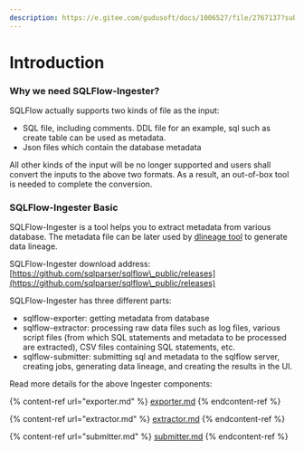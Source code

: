 ```yaml
---
description: https://e.gitee.com/gudusoft/docs/1006527/file/2767137?sub_id=5738180
---
```


# Introduction

### Why we need SQLFlow-Ingester?

SQLFlow actually supports two kinds of file as the input:

* SQL file, including comments. DDL file for an example, sql such as create table can be used as metadata.
* Json files which contain the database metadata

All other kinds of the input will be no longer supported and users shall convert the inputs to the above two formats. As a result, an out-of-box tool is needed to complete the conversion.

### SQLFlow-Ingester Basic

SQLFlow-Ingester is a tool helps you to extract metadata from various database. The metadata file can be later used by [dlineage tool](../../introduction/java-library/) to generate data lineage.

SQLFlow-Ingester download address: [https://github.com/sqlparser/sqlflow\_public/releases](https://github.com/sqlparser/sqlflow\_public/releases)

SQLFlow-Ingester has three different parts:

* sqlflow-exporter: getting metadata from database
* sqlflow-extractor: processing raw data files such as log files, various script files (from which SQL statements and metadata to be processed are extracted), CSV files containing SQL statements, etc.
* sqlflow-submitter: submitting sql and metadata to the sqlflow server, creating jobs, generating data lineage, and creating the results in the UI.

Read more details for the above Ingester components:

{% content-ref url="exporter.md" %}
[exporter.md](exporter.md)
{% endcontent-ref %}

{% content-ref url="extractor.md" %}
[extractor.md](extractor.md)
{% endcontent-ref %}

{% content-ref url="submitter.md" %}
[submitter.md](submitter.md)
{% endcontent-ref %}
